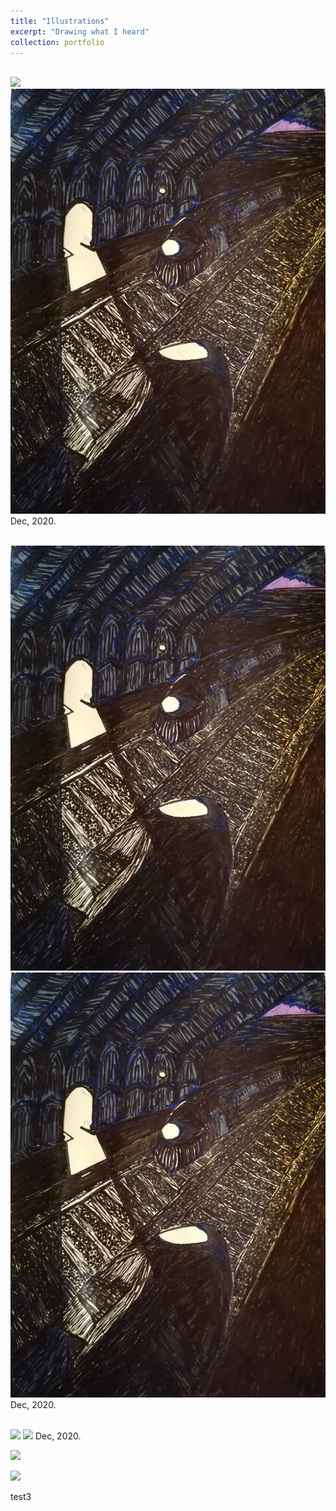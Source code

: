 ```yaml
---
title: "Illustrations"
excerpt: "Drawing what I heard"
collection: portfolio
---
```


<br/><img src='coquerel3/images/Train_Nuit.png'>
![](Train_Nuit.png)
Dec, 2020.

<br/><img src='_portfolio/Train_Nuit.png'>
![](Train_Nuit.png)
Dec, 2020.

<br/><img src='portfolio/Train_Nuit.png'>
![](https://github.com/HectorSainvet/coquerel3/edit/master/coquerel3/images/Train_Nuit.png)
Dec, 2020.

![](https://github.com/HectorSainvet/coquerel3/edit/master/coquerel3/images/Train_Nuit.png)


![](https://github.com/HectorSainvet/coquerel3/edit/master/coquerel3/images/Train_Nuit.jpg)



test3
